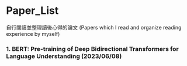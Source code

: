 # Paper_List
自行閱讀並整理讀後心得的論文 (Papers which I read and organize reading experience by myself)

### 1. BERT: Pre-training of Deep Bidirectional Transformers for Language Understanding (2023/06/08)
